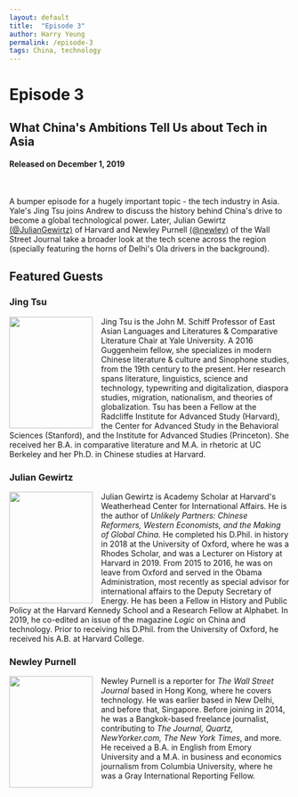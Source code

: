 ```yaml
---
layout: default
title:  "Episode 3"
author: Harry Yeung
permalink: /episode-3
tags: China, technology
---
```


# Episode 3
## What China's Ambitions Tell Us about Tech in Asia
#### Released on December 1, 2019

<div id="buzzsprout-player-2199971"></div>
<script src="https://www.buzzsprout.com/699187/2199971-what-china-s-ambitions-tell-us-about-tech-in-asia.js?container_id=buzzsprout-player-2199971&player=small" type="text/javascript" charset="utf-8"></script>
<br>

A bumper episode for a hugely important topic - the tech industry in Asia. Yale's Jing Tsu joins Andrew to discuss the history behind China's drive to become a global technological power. Later, Julian Gewirtz [(@JulianGewirtz)](https://twitter.com/juliangewirtz?lang=en) of Harvard and Newley Purnell [(@newley)](https://twitter.com/newley) of the Wall Street Journal take a broader look at the tech scene across the region (specially featuring the horns of Delhi's Ola drivers in the background).

## Featured Guests

### Jing Tsu

<html>
<head>
<style>
img {
  float: left;
}
</style>
</head>
<body>

<p><img src="https://user-images.githubusercontent.com/67763587/89765911-1d5bb180-daac-11ea-8236-760a0d572bab.png"
 style="width:150px;height:200px;margin-right:15px;">
Jing Tsu is the John M. Schiff Professor of East Asian Languages and Literatures & Comparative Literature Chair at Yale University. A 2016 Guggenheim fellow, she specializes in modern Chinese literature & culture and Sinophone studies, from the 19th century to the present. Her research spans literature, linguistics, science and technology, typewriting and digitalization, diaspora studies, migration, nationalism, and theories of globalization. Tsu has been a Fellow at the Radcliffe Institute for Advanced Study (Harvard), the Center for Advanced Study in the Behavioral Sciences (Stanford), and the Institute for Advanced Studies (Princeton). She received her B.A. in comparative literature and M.A. in rhetoric at UC Berkeley and her Ph.D. in Chinese studies at Harvard. </p>

</body>
</html>

### Julian Gewirtz

<html>
<head>
<style>
img {
  float: left;
}
</style>
</head>
<body>

<p><img src="https://user-images.githubusercontent.com/67763587/89766064-5eec5c80-daac-11ea-9136-b26c8b915f87.png"
 style="width:150px;height:200px;margin-right:15px;">
Julian Gewirtz is Academy Scholar at Harvard's Weatherhead Center for International Affairs. He is the author of <i>Unlikely Partners: Chinese Reformers, Western Economists, and the Making of Global China</i>. He completed his D.Phil. in history in 2018 at the University of Oxford, where he was a Rhodes Scholar, and was a Lecturer on History at Harvard in 2019. From 2015 to 2016, he was on leave from Oxford and served in the Obama Administration, most recently as special advisor for international affairs to the Deputy Secretary of Energy. He has been a Fellow in History and Public Policy at the Harvard Kennedy School and a Research Fellow at Alphabet. In 2019, he co-edited an issue of the magazine <i>Logic</i> on China and technology. Prior to receiving his D.Phil. from the University of Oxford, he received his A.B. at Harvard College. </p>

</body>
</html>

### Newley Purnell

<html>
<head>
<style>
img {
  float: left;
}
</style>
</head>
<body>

<p><img src="https://user-images.githubusercontent.com/67763587/89766146-83e0cf80-daac-11ea-857b-9964c57a0315.png"
 style="width:150px;height:200px;margin-right:15px;">
Newley Purnell is a reporter for <i>The Wall Street Journal</i> based in Hong Kong, where he covers technology. He was earlier based in New Delhi, and before that, Singapore. Before joining in 2014, he was a Bangkok-based freelance journalist, contributing to <i>The Journal, Quartz, NewYorker.com, The New York Times</i>, and more. He received a B.A. in English from Emory University and a M.A. in business and economics journalism from Columbia University, where he was a Gray International Reporting Fellow. </p>

</body>
</html>
